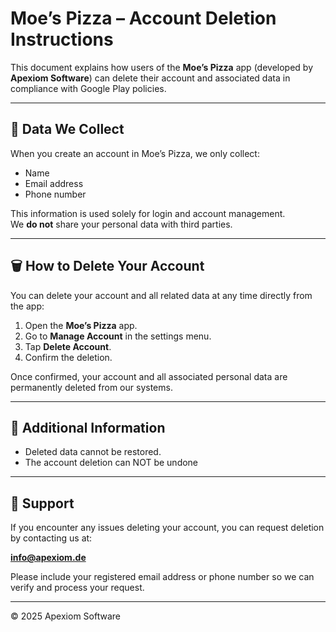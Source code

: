 # Moe’s Pizza – Account Deletion Instructions

This document explains how users of the **Moe’s Pizza** app (developed by **Apexiom Software**) can delete their account and associated data in compliance with Google Play policies.

---

## 🔐 Data We Collect
When you create an account in Moe’s Pizza, we only collect:
- Name
- Email address
- Phone number

This information is used solely for login and account management.  
We **do not** share your personal data with third parties.

---

## 🗑️ How to Delete Your Account
You can delete your account and all related data at any time directly from the app:

1. Open the **Moe’s Pizza** app.  
2. Go to **Manage Account** in the settings menu.  
3. Tap **Delete Account**.  
4. Confirm the deletion.

Once confirmed, your account and all associated personal data are permanently deleted from our systems.

---

## 📌 Additional Information
- Deleted data cannot be restored.  
- The account deletion can NOT be undone

---

## 📧 Support
If you encounter any issues deleting your account, you can request deletion by contacting us at:

**info@apexiom.de**

Please include your registered email address or phone number so we can verify and process your request.

---

© 2025 Apexiom Software
